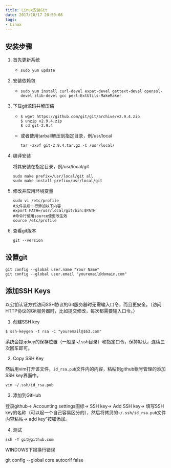 ```yaml
---
title: Linux安装Git
date: 2017/10/17 20:50:08
tags:
- Linux
---
```

## 安装步骤

1. 首先更新系统

   * ```shell
     sudo yum update
     ```

<!--more-->

2. 安装依赖包

   * ```shell
     sudo yum install curl-devel expat-devel gettext-devel openssl-devel zlib-devel gcc perl-ExtUtils-MakeMaker
     ```

3. 下载git源码并解压缩

   * ```shell
     $ wget https://github.com/git/git/archive/v2.9.4.zip
     $ unzip v2.9.4.zip
     $ cd git-2.9.4
     ```

   * 或者使用tarball解压到指定目录，例/usr/local

     ```shell
     tar -zxvf git-2.9.4.tar.gz -C /usr/local/
     ```

4. 编译安装

   将其安装在指定目录，例/usr/local/git

   ```shell
   sudo make prefix=/usr/local/git all
   sudo make install prefix=/usr/local/git 
   ```

5. 修改并应用环境变量

   ```shell
   sudo vi /etc/profile
   #文件最后一行添加以下内容
   export PATH=/usr/local/git/bin:$PATH
   #命令行使用source使更改生效
   source /etc/profile
   ```

6. 查看git版本

   ```shell
   git --version
   ```

## 设置git

```git
git config --global user.name "Your Name"
git config --global user.email "youremail@domain.com"
```

## 添加SSH Keys

以公钥认证方式访问SSH协议的Git服务器时无需输入口令，而且更安全。（访问HTTP协议的Git服务器时，比如提交修改，每次都需要输入口令。）

1. 创建SSH key

```shell
$ ssh-keygen -t rsa -C "youremail@163.com"
```

系统会提示key的保存位置（一般是~/.ssh目录）和指定口令，保持默认，连续三次回车即可。

2. Copy SSH Key

然后用vim打开该文件，`id_rsa.pub`文件内的内容，粘帖到github帐号管理的添加SSH key界面中。

```shell
vim ~/.ssh/id_rsa.pub
```

3. 添加到GitHub

登录github-> Accounting settings图标-> SSH key-> Add SSH key-> 填写SSH key的名称（可以起一个自己容易区分的），然后将拷贝的`~/.ssh/id_rsa.pub`文件内容粘帖-> add key”按钮添加。

4. 测试

```shell
ssh -T git@github.com
```
WINDOWS下报换行错误

git config --global core.autocrlf false